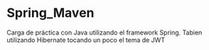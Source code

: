 # Spring_Maven
Carga de práctica con Java utilizando el framework Spring.
Tabien utilizando Hibernate tocando un poco el tema de JWT
